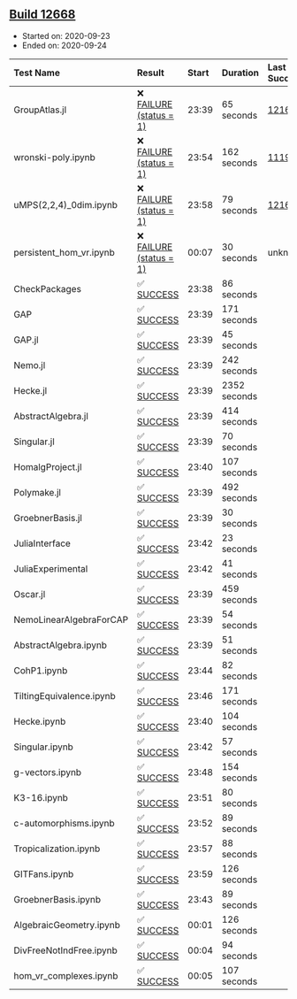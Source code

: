 ## [Build 12668](https://oscarci.mathematik.uni-kl.de/job/oscar/12668/)

* Started on: 2020-09-23
* Ended on: 2020-09-24

| Test Name    | Result | Start | Duration | Last Success | First Failure |
|:-------------|:-------|:------|:---------|:-------------|:--------------|
| GroupAtlas.jl | ❌ [FAILURE (status = 1)](https://oscarci.mathematik.uni-kl.de/job/oscar/12668/artifact/logs/build-12668/GroupAtlas.jl.log) | 23:39 | 65 seconds | [12167](https://oscarci.mathematik.uni-kl.de/job/oscar/12167/) | [12168](https://oscarci.mathematik.uni-kl.de/job/oscar/12168/) |
| wronski-poly.ipynb | ❌ [FAILURE (status = 1)](https://oscarci.mathematik.uni-kl.de/job/oscar/12668/artifact/logs/build-12668/wronski-poly.ipynb.log) | 23:54 | 162 seconds | [11192](https://oscarci.mathematik.uni-kl.de/job/oscar/11192/) | [11193](https://oscarci.mathematik.uni-kl.de/job/oscar/11193/) |
| uMPS(2,2,4)_0dim.ipynb | ❌ [FAILURE (status = 1)](https://oscarci.mathematik.uni-kl.de/job/oscar/12668/artifact/logs/build-12668/uMPS-2-2-4-_0dim.ipynb.log) | 23:58 | 79 seconds | [12167](https://oscarci.mathematik.uni-kl.de/job/oscar/12167/) | [12168](https://oscarci.mathematik.uni-kl.de/job/oscar/12168/) |
| persistent_hom_vr.ipynb | ❌ [FAILURE (status = 1)](https://oscarci.mathematik.uni-kl.de/job/oscar/12668/artifact/logs/build-12668/persistent_hom_vr.ipynb.log) | 00:07 | 30 seconds | unknown | unknown |
| CheckPackages | ✅ [SUCCESS](https://oscarci.mathematik.uni-kl.de/job/oscar/12668/artifact/logs/build-12668/CheckPackages.log) | 23:38 | 86 seconds |  |  |
| GAP | ✅ [SUCCESS](https://oscarci.mathematik.uni-kl.de/job/oscar/12668/artifact/logs/build-12668/GAP.log) | 23:39 | 171 seconds |  |  |
| GAP.jl | ✅ [SUCCESS](https://oscarci.mathematik.uni-kl.de/job/oscar/12668/artifact/logs/build-12668/GAP.jl.log) | 23:39 | 45 seconds |  |  |
| Nemo.jl | ✅ [SUCCESS](https://oscarci.mathematik.uni-kl.de/job/oscar/12668/artifact/logs/build-12668/Nemo.jl.log) | 23:39 | 242 seconds |  |  |
| Hecke.jl | ✅ [SUCCESS](https://oscarci.mathematik.uni-kl.de/job/oscar/12668/artifact/logs/build-12668/Hecke.jl.log) | 23:39 | 2352 seconds |  |  |
| AbstractAlgebra.jl | ✅ [SUCCESS](https://oscarci.mathematik.uni-kl.de/job/oscar/12668/artifact/logs/build-12668/AbstractAlgebra.jl.log) | 23:39 | 414 seconds |  |  |
| Singular.jl | ✅ [SUCCESS](https://oscarci.mathematik.uni-kl.de/job/oscar/12668/artifact/logs/build-12668/Singular.jl.log) | 23:39 | 70 seconds |  |  |
| HomalgProject.jl | ✅ [SUCCESS](https://oscarci.mathematik.uni-kl.de/job/oscar/12668/artifact/logs/build-12668/HomalgProject.jl.log) | 23:40 | 107 seconds |  |  |
| Polymake.jl | ✅ [SUCCESS](https://oscarci.mathematik.uni-kl.de/job/oscar/12668/artifact/logs/build-12668/Polymake.jl.log) | 23:39 | 492 seconds |  |  |
| GroebnerBasis.jl | ✅ [SUCCESS](https://oscarci.mathematik.uni-kl.de/job/oscar/12668/artifact/logs/build-12668/GroebnerBasis.jl.log) | 23:39 | 30 seconds |  |  |
| JuliaInterface | ✅ [SUCCESS](https://oscarci.mathematik.uni-kl.de/job/oscar/12668/artifact/logs/build-12668/JuliaInterface.log) | 23:42 | 23 seconds |  |  |
| JuliaExperimental | ✅ [SUCCESS](https://oscarci.mathematik.uni-kl.de/job/oscar/12668/artifact/logs/build-12668/JuliaExperimental.log) | 23:42 | 41 seconds |  |  |
| Oscar.jl | ✅ [SUCCESS](https://oscarci.mathematik.uni-kl.de/job/oscar/12668/artifact/logs/build-12668/Oscar.jl.log) | 23:39 | 459 seconds |  |  |
| NemoLinearAlgebraForCAP | ✅ [SUCCESS](https://oscarci.mathematik.uni-kl.de/job/oscar/12668/artifact/logs/build-12668/NemoLinearAlgebraForCAP.log) | 23:39 | 54 seconds |  |  |
| AbstractAlgebra.ipynb | ✅ [SUCCESS](https://oscarci.mathematik.uni-kl.de/job/oscar/12668/artifact/logs/build-12668/AbstractAlgebra.ipynb.log) | 23:39 | 51 seconds |  |  |
| CohP1.ipynb | ✅ [SUCCESS](https://oscarci.mathematik.uni-kl.de/job/oscar/12668/artifact/logs/build-12668/CohP1.ipynb.log) | 23:44 | 82 seconds |  |  |
| TiltingEquivalence.ipynb | ✅ [SUCCESS](https://oscarci.mathematik.uni-kl.de/job/oscar/12668/artifact/logs/build-12668/TiltingEquivalence.ipynb.log) | 23:46 | 171 seconds |  |  |
| Hecke.ipynb | ✅ [SUCCESS](https://oscarci.mathematik.uni-kl.de/job/oscar/12668/artifact/logs/build-12668/Hecke.ipynb.log) | 23:40 | 104 seconds |  |  |
| Singular.ipynb | ✅ [SUCCESS](https://oscarci.mathematik.uni-kl.de/job/oscar/12668/artifact/logs/build-12668/Singular.ipynb.log) | 23:42 | 57 seconds |  |  |
| g-vectors.ipynb | ✅ [SUCCESS](https://oscarci.mathematik.uni-kl.de/job/oscar/12668/artifact/logs/build-12668/g-vectors.ipynb.log) | 23:48 | 154 seconds |  |  |
| K3-16.ipynb | ✅ [SUCCESS](https://oscarci.mathematik.uni-kl.de/job/oscar/12668/artifact/logs/build-12668/K3-16.ipynb.log) | 23:51 | 80 seconds |  |  |
| c-automorphisms.ipynb | ✅ [SUCCESS](https://oscarci.mathematik.uni-kl.de/job/oscar/12668/artifact/logs/build-12668/c-automorphisms.ipynb.log) | 23:52 | 89 seconds |  |  |
| Tropicalization.ipynb | ✅ [SUCCESS](https://oscarci.mathematik.uni-kl.de/job/oscar/12668/artifact/logs/build-12668/Tropicalization.ipynb.log) | 23:57 | 88 seconds |  |  |
| GITFans.ipynb | ✅ [SUCCESS](https://oscarci.mathematik.uni-kl.de/job/oscar/12668/artifact/logs/build-12668/GITFans.ipynb.log) | 23:59 | 126 seconds |  |  |
| GroebnerBasis.ipynb | ✅ [SUCCESS](https://oscarci.mathematik.uni-kl.de/job/oscar/12668/artifact/logs/build-12668/GroebnerBasis.ipynb.log) | 23:43 | 89 seconds |  |  |
| AlgebraicGeometry.ipynb | ✅ [SUCCESS](https://oscarci.mathematik.uni-kl.de/job/oscar/12668/artifact/logs/build-12668/AlgebraicGeometry.ipynb.log) | 00:01 | 126 seconds |  |  |
| DivFreeNotIndFree.ipynb | ✅ [SUCCESS](https://oscarci.mathematik.uni-kl.de/job/oscar/12668/artifact/logs/build-12668/DivFreeNotIndFree.ipynb.log) | 00:04 | 94 seconds |  |  |
| hom_vr_complexes.ipynb | ✅ [SUCCESS](https://oscarci.mathematik.uni-kl.de/job/oscar/12668/artifact/logs/build-12668/hom_vr_complexes.ipynb.log) | 00:05 | 107 seconds |  |  |

